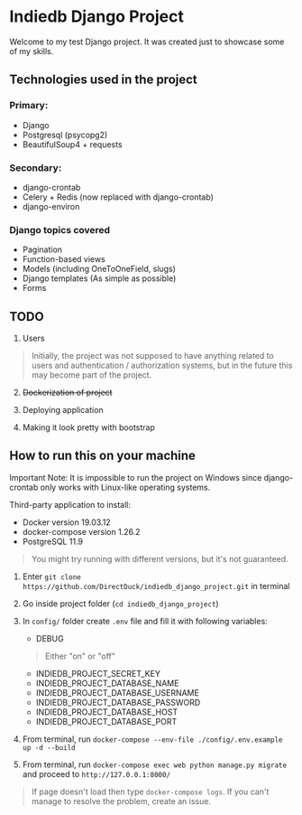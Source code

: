 

# Indiedb Django Project

Welcome to my test Django project. It was created just to showcase some of my skills.

## Technologies used in the project

### Primary:
 - Django
 - Postgresql (psycopg2)
 - BeautifulSoup4 + requests

### Secondary:
- django-crontab
- Celery + Redis (now replaced with django-crontab)
- django-environ

### Django topics covered

- Pagination
- Function-based views
- Models (including OneToOneField, slugs)
- Django templates (As simple as possible)
- Forms

## TODO

1. Users
>Initially, the project was not supposed to have anything related to users and authentication / authorization systems, but in the future this may become part of the project.

2. ~~Dockerization of project~~

3. Deploying application

4. Making it look pretty with bootstrap

## How to run this on your machine
Important Note: It is impossible to run the project on Windows since django-crontab only works with Linux-like operating systems.

Third-party application to install:

- Docker version 19.03.12
- docker-compose version 1.26.2
- PostgreSQL 11.9

>You might try running with different versions, but it's not guaranteed.


1. Enter `git clone https://github.com/DirectDuck/indiedb_django_project.git` in terminal
2. Go inside project folder (`cd indiedb_django_project`)
3. In `config/` folder create `.env` file and fill it with following variables:  
	- DEBUG
	>Either "on" or "off"

	- INDIEDB_PROJECT_SECRET_KEY
	- INDIEDB_PROJECT_DATABASE_NAME
	- INDIEDB_PROJECT_DATABASE_USERNAME
	- INDIEDB_PROJECT_DATABASE_PASSWORD
	- INDIEDB_PROJECT_DATABASE_HOST
	- INDIEDB_PROJECT_DATABASE_PORT
4. From terminal, run `docker-compose --env-file ./config/.env.example up -d --build` 
5. From terminal, run `docker-compose exec web python manage.py migrate` and proceed to `http://127.0.0.1:8000/`
> If page doesn't load then type `docker-compose logs`. If you can't manage to resolve the problem, create an issue.


